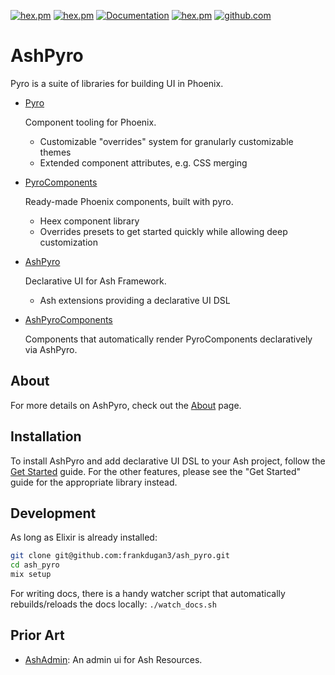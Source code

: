 [![hex.pm](https://img.shields.io/hexpm/l/ash_pyro.svg)](https://hex.pm/packages/ash_pyro)
[![hex.pm](https://img.shields.io/hexpm/v/ash_pyro.svg)](https://hex.pm/packages/ash_pyro)
[![Documentation](https://img.shields.io/badge/documentation-gray)](https://hexdocs.pm/ash_pyro)
[![hex.pm](https://img.shields.io/hexpm/dt/ash_pyro.svg)](https://hex.pm/packages/ash_pyro)
[![github.com](https://img.shields.io/github/last-commit/frankdugan3/ash_pyro.svg)](https://github.com/frankdugan3/ash_pyro)

# AshPyro

Pyro is a suite of libraries for building UI in Phoenix.

- [Pyro](https://github.com/frankdugan3/pyro)

  Component tooling for Phoenix.

  - Customizable "overrides" system for granularly customizable themes
  - Extended component attributes, e.g. CSS merging

- [PyroComponents](https://github.com/frankdugan3/pyro_components)

  Ready-made Phoenix components, built with pyro.

  - Heex component library
  - Overrides presets to get started quickly while allowing deep customization

- [AshPyro](https://github.com/frankdugan3/ash_pyro)

  Declarative UI for Ash Framework.

  - Ash extensions providing a declarative UI DSL

- [AshPyroComponents](https://github.com/frankdugan3/ash_pyro_components)

  Components that automatically render PyroComponents declaratively via AshPyro.

## About

For more details on AshPyro, check out the [About](https://hexdocs.pm/ash_pyro/about.html) page.

## Installation

To install AshPyro and add declarative UI DSL to your Ash project, follow the [Get Started](https://hexdocs.pm/ash_pyro/get-started.html) guide. For the other features, please see the "Get Started" guide for the appropriate library instead.

## Development

As long as Elixir is already installed:

```sh
git clone git@github.com:frankdugan3/ash_pyro.git
cd ash_pyro
mix setup
```

For writing docs, there is a handy watcher script that automatically rebuilds/reloads the docs locally: `./watch_docs.sh`

## Prior Art

- [AshAdmin](https://github.com/ash-project/ash_admin): An admin ui for Ash Resources.

